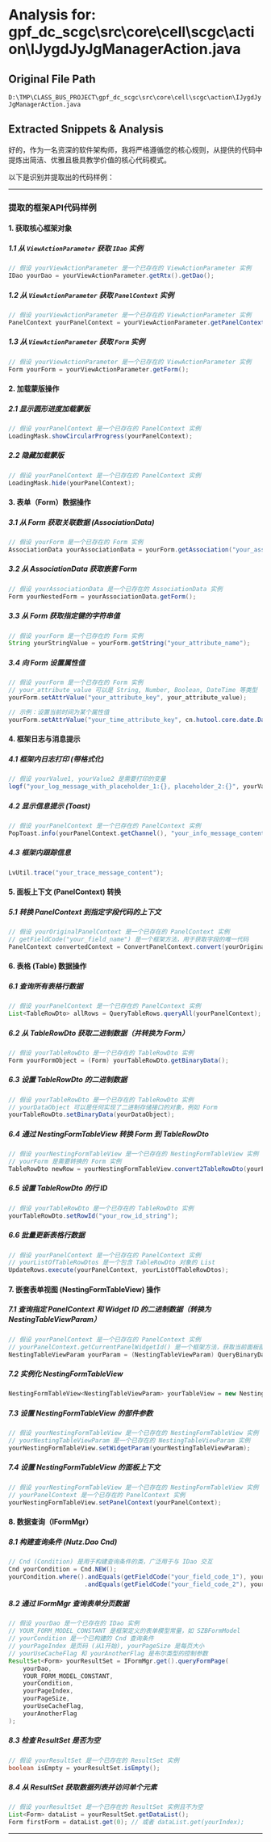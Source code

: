 # Analysis for: gpf_dc_scgc\src\core\cell\scgc\action\IJygdJyJgManagerAction.java

## Original File Path
`D:\TMP\CLASS_BUS_PROJECT\gpf_dc_scgc\src\core\cell\scgc\action\IJygdJyJgManagerAction.java`

## Extracted Snippets & Analysis
好的，作为一名资深的软件架构师，我将严格遵循您的核心规则，从提供的代码中提炼出简洁、优雅且极具教学价值的核心代码模式。

以下是识别并提取出的代码样例：

---

### 提取的框架API代码样例

#### 1. 获取核心框架对象

##### 1.1 从 `ViewActionParameter` 获取 `IDao` 实例
```java
// 假设 yourViewActionParameter 是一个已存在的 ViewActionParameter 实例
IDao yourDao = yourViewActionParameter.getRtx().getDao();
```

##### 1.2 从 `ViewActionParameter` 获取 `PanelContext` 实例
```java
// 假设 yourViewActionParameter 是一个已存在的 ViewActionParameter 实例
PanelContext yourPanelContext = yourViewActionParameter.getPanelContext();
```

##### 1.3 从 `ViewActionParameter` 获取 `Form` 实例
```java
// 假设 yourViewActionParameter 是一个已存在的 ViewActionParameter 实例
Form yourForm = yourViewActionParameter.getForm();
```

#### 2. 加载蒙版操作

##### 2.1 显示圆形进度加载蒙版
```java
// 假设 yourPanelContext 是一个已存在的 PanelContext 实例
LoadingMask.showCircularProgress(yourPanelContext);
```

##### 2.2 隐藏加载蒙版
```java
// 假设 yourPanelContext 是一个已存在的 PanelContext 实例
LoadingMask.hide(yourPanelContext);
```

#### 3. 表单（Form）数据操作

##### 3.1 从 Form 获取关联数据 (AssociationData)
```java
// 假设 yourForm 是一个已存在的 Form 实例
AssociationData yourAssociationData = yourForm.getAssociation("your_association_key");
```

##### 3.2 从 AssociationData 获取嵌套 Form
```java
// 假设 yourAssociationData 是一个已存在的 AssociationData 实例
Form yourNestedForm = yourAssociationData.getForm();
```

##### 3.3 从 Form 获取指定键的字符串值
```java
// 假设 yourForm 是一个已存在的 Form 实例
String yourStringValue = yourForm.getString("your_attribute_name");
```

##### 3.4 向 Form 设置属性值
```java
// 假设 yourForm 是一个已存在的 Form 实例
// your_attribute_value 可以是 String, Number, Boolean, DateTime 等类型
yourForm.setAttrValue("your_attribute_key", your_attribute_value);

// 示例：设置当前时间为某个属性值
yourForm.setAttrValue("your_time_attribute_key", cn.hutool.core.date.DateTime.now());
```

#### 4. 框架日志与消息提示

##### 4.1 框架内日志打印 (带格式化)
```java
// 假设 yourValue1, yourValue2 是需要打印的变量
logf("your_log_message_with_placeholder_1:{}, placeholder_2:{}", yourValue1, yourValue2);
```

##### 4.2 显示信息提示 (Toast)
```java
// 假设 yourPanelContext 是一个已存在的 PanelContext 实例
PopToast.info(yourPanelContext.getChannel(), "your_info_message_content");
```

##### 4.3 框架内跟踪信息
```java
LvUtil.trace("your_trace_message_content");
```

#### 5. 面板上下文 (PanelContext) 转换

##### 5.1 转换 PanelContext 到指定字段代码的上下文
```java
// 假设 yourOriginalPanelContext 是一个已存在的 PanelContext 实例
// getFieldCode("your_field_name") 是一个框架方法，用于获取字段的唯一代码
PanelContext convertedContext = ConvertPanelContext.convert(yourOriginalPanelContext, getFieldCode("your_field_name"));
```

#### 6. 表格 (Table) 数据操作

##### 6.1 查询所有表格行数据
```java
// 假设 yourPanelContext 是一个已存在的 PanelContext 实例
List<TableRowDto> allRows = QueryTableRows.queryAll(yourPanelContext);
```

##### 6.2 从 TableRowDto 获取二进制数据（并转换为 Form）
```java
// 假设 yourTableRowDto 是一个已存在的 TableRowDto 实例
Form yourFormObject = (Form) yourTableRowDto.getBinaryData();
```

##### 6.3 设置 TableRowDto 的二进制数据
```java
// 假设 yourTableRowDto 是一个已存在的 TableRowDto 实例
// yourDataObject 可以是任何实现了二进制存储接口的对象，例如 Form
yourTableRowDto.setBinaryData(yourDataObject);
```

##### 6.4 通过 NestingFormTableView 转换 Form 到 TableRowDto
```java
// 假设 yourNestingFormTableView 是一个已存在的 NestingFormTableView 实例
// yourForm 是需要转换的 Form 实例
TableRowDto newRow = yourNestingFormTableView.convert2TableRowDto(yourForm);
```

##### 6.5 设置 TableRowDto 的行 ID
```java
// 假设 yourTableRowDto 是一个已存在的 TableRowDto 实例
yourTableRowDto.setRowId("your_row_id_string");
```

##### 6.6 批量更新表格行数据
```java
// 假设 yourPanelContext 是一个已存在的 PanelContext 实例
// yourListOfTableRowDtos 是一个包含 TableRowDto 对象的 List
UpdateRows.execute(yourPanelContext, yourListOfTableRowDtos);
```

#### 7. 嵌套表单视图 (NestingFormTableView) 操作

##### 7.1 查询指定 PanelContext 和 Widget ID 的二进制数据（转换为 NestingTableViewParam）
```java
// 假设 yourPanelContext 是一个已存在的 PanelContext 实例
// yourPanelContext.getCurrentPanelWidgetId() 是一个框架方法，获取当前面板部件 ID
NestingTableViewParam yourParam = (NestingTableViewParam) QueryBinaryData.queryOne(yourPanelContext, yourPanelContext.getCurrentPanelWidgetId());
```

##### 7.2 实例化 NestingFormTableView
```java
NestingFormTableView<NestingTableViewParam> yourTableView = new NestingFormTableView<>();
```

##### 7.3 设置 NestingFormTableView 的部件参数
```java
// 假设 yourNestingFormTableView 是一个已存在的 NestingFormTableView 实例
// yourNestingTableViewParam 是一个已存在的 NestingTableViewParam 实例
yourNestingFormTableView.setWidgetParam(yourNestingTableViewParam);
```

##### 7.4 设置 NestingFormTableView 的面板上下文
```java
// 假设 yourNestingFormTableView 是一个已存在的 NestingFormTableView 实例
// yourPanelContext 是一个已存在的 PanelContext 实例
yourNestingFormTableView.setPanelContext(yourPanelContext);
```

#### 8. 数据查询（IFormMgr）

##### 8.1 构建查询条件 (Nutz.Dao Cnd)
```java
// Cnd (Condition) 是用于构建查询条件的类，广泛用于与 IDao 交互
Cnd yourCondition = Cnd.NEW();
yourCondition.where().andEquals(getFieldCode("your_field_code_1"), your_value_1)
                     .andEquals(getFieldCode("your_field_code_2"), your_value_2);
```

##### 8.2 通过 IFormMgr 查询表单分页数据
```java
// 假设 yourDao 是一个已存在的 IDao 实例
// YOUR_FORM_MODEL_CONSTANT 是框架定义的表单模型常量，如 SZBFormModel
// yourCondition 是一个已构建的 Cnd 查询条件
// yourPageIndex 是页码 (从1开始), yourPageSize 是每页大小
// yourUseCacheFlag 和 yourAnotherFlag 是布尔类型的控制参数
ResultSet<Form> yourResultSet = IFormMgr.get().queryFormPage(
    yourDao,
    YOUR_FORM_MODEL_CONSTANT,
    yourCondition,
    yourPageIndex,
    yourPageSize,
    yourUseCacheFlag,
    yourAnotherFlag
);
```

##### 8.3 检查 ResultSet 是否为空
```java
// 假设 yourResultSet 是一个已存在的 ResultSet 实例
boolean isEmpty = yourResultSet.isEmpty();
```

##### 8.4 从 ResultSet 获取数据列表并访问单个元素
```java
// 假设 yourResultSet 是一个已存在的 ResultSet 实例且不为空
List<Form> dataList = yourResultSet.getDataList();
Form firstForm = dataList.get(0); // 或者 dataList.get(yourIndex);
```
---